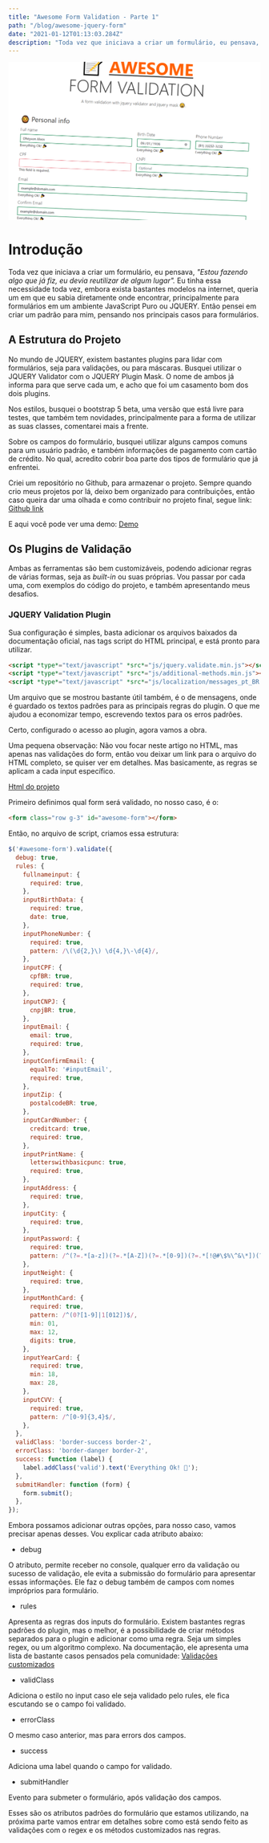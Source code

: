 ```yaml
---
title: "Awesome Form Validation - Parte 1"
path: "/blog/awesome-jquery-form"
date: "2021-01-12T01:13:03.284Z"
description: "Toda vez que iniciava a criar um formulário, eu pensava, Estou fazendo algo que já fiz, eu devia reutilizar de algum lugar. Eu tinha essa necessidade toda vez, embora exista bastantes modelos na internet, queria um em que eu sabia diretamente onde encontrar, principalmente para formulários em um ambiente JavaScript Puro ou JQUERY."
---
```


![Awesome Form Validation](./form-validation.png)

# Introdução

Toda vez que iniciava a criar um formulário, eu pensava, _"Estou fazendo algo que já fiz, eu devia reutilizar de algum lugar"._ Eu tinha essa necessidade toda vez, embora exista bastantes modelos na internet, queria um em que eu sabia diretamente onde encontrar, principalmente para formulários em um ambiente JavaScript Puro ou JQUERY. Então pensei em criar um padrão para mim, pensando nos principais casos para formulários.

## A Estrutura do Projeto

No mundo de JQUERY, existem bastantes plugins para lidar com formulários, seja para validações, ou para máscaras. Busquei utilizar o JQUERY Validator com o JQUERY Plugin Mask. O nome de ambos já informa para que serve cada um, e acho que foi um casamento bom dos dois plugins.

Nos estilos, busquei o bootstrap 5 beta, uma versão que está livre para testes, que também tem novidades, principalmente para a forma de utilizar as suas classes, comentarei mais a frente.

Sobre os campos do formulário, busquei utilizar alguns campos comuns para um usuário padrão, e também informações de pagamento com cartão de crédito. No qual, acredito cobrir boa parte dos tipos de formulário que já enfrentei.

Criei um repositório no Github, para armazenar o projeto. Sempre quando crio meus projetos por lá, deixo bem organizado para contribuições, então caso queira dar uma olhada e como contribuir no projeto final, segue link: [Github link](https://github.com/Dheyson/awesome-form-jquery-validator)

E aqui você pode ver uma demo: [Demo](https://dheyson.github.io/awesome-form-jquery-validator/index.html)

## Os Plugins de Validação

Ambas as ferramentas são bem customizáveis, podendo adicionar regras de várias formas, seja as _built-in_ ou suas próprias. Vou passar por cada uma, com exemplos do código do projeto, e também apresentando meus desafios.

### JQUERY Validation Plugin

Sua configuração é simples, basta adicionar os arquivos baixados da documentação oficial, nas tags script do HTML principal, e está pronto para utilizar.

```html
<script *type*="text/javascript" *src*="js/jquery.validate.min.js"></script>    
<script *type*="text/javascript" *src*="js/additional-methods.min.js"></script>
<script *type*="text/javascript" *src*="js/localization/messages_pt_BR.min.js"></script>
```

Um arquivo que se mostrou bastante útil também, é o de mensagens, onde é guardado os textos padrões para as principais regras do plugin. O que me ajudou a economizar tempo, escrevendo textos para os erros padrões.

Certo, configurado o acesso ao plugin, agora vamos a obra.

Uma pequena observação: Não vou focar neste artigo no HTML, mas apenas nas validações do form, então vou deixar um link para o arquivo do HTML completo, se quiser ver em detalhes. Mas basicamente, as regras se aplicam a cada input específico.

[Html do projeto](https://github.com/Dheyson/awesome-form-jquery-validator/blob/main/index.html)

Primeiro definimos qual form será validado, no nosso caso, é o:

```html
<form class="row g-3" id="awesome-form"></form>
```

Então, no arquivo de script, criamos essa estrutura:

```javascript
$('#awesome-form').validate({
  debug: true,
  rules: {
    fullnameinput: {
      required: true,
    },
    inputBirthData: {
      required: true,
      date: true,
    },
    inputPhoneNumber: {
      required: true,
      pattern: /\(\d{2,}\) \d{4,}\-\d{4}/,
    },
    inputCPF: {
      cpfBR: true,
      required: true,
    },
    inputCNPJ: {
      cnpjBR: true,
    },
    inputEmail: {
      email: true,
      required: true,
    },
    inputConfirmEmail: {
      equalTo: '#inputEmail',
      required: true,
    },
    inputZip: {
      postalcodeBR: true,
    },
    inputCardNumber: {
      creditcard: true,
      required: true,
    },
    inputPrintName: {
      letterswithbasicpunc: true,
      required: true,
    },
    inputAddress: {
      required: true,
    },
    inputCity: {
      required: true,
    },
    inputPassword: {
      required: true,
      pattern: /^(?=.*[a-z])(?=.*[A-Z])(?=.*[0-9])(?=.*[!@#\$%\^&\*])(?=.{8,})/,
    },
    inputNeight: {
      required: true,
    },
    inputMonthCard: {
      required: true,
      pattern: /^(0?[1-9]|1[012])$/,
      min: 01,
      max: 12,
      digits: true,
    },
    inputYearCard: {
      required: true,
      min: 18,
      max: 28,
    },
    inputCVV: {
      required: true,
      pattern: /^[0-9]{3,4}$/,
    },
  },
  validClass: 'border-success border-2',
  errorClass: 'border-danger border-2',
  success: function (label) {
    label.addClass('valid').text('Everything Ok! 🎉');
  },
  submitHandler: function (form) {
    form.submit();
  },
});
```

Embora possamos adicionar outras opções, para nosso caso, vamos precisar apenas desses. Vou explicar cada atributo abaixo:

- debug

O atributo, permite receber no console, qualquer erro da validação ou sucesso de validação, ele evita a submissão do formulário para apresentar essas informações. Ele faz o debug também de campos com nomes impróprios para formulário.

- rules

Apresenta as regras dos inputs do formulário. Existem bastantes regras padrões do plugin, mas o melhor, é a possibilidade de criar métodos separados para o plugin e adicionar como uma regra. Seja um simples regex, ou um algoritmo complexo. Na documentação, ele apresenta uma lista de bastante casos pensados pela comunidade: [Validações customizados](https://github.com/jquery-validation/jquery-validation/tree/master/src/additional)

- validClass

Adiciona o estilo no input caso ele seja validado pelo rules, ele fica escutando se o campo foi validado.

- errorClass

O mesmo caso anterior, mas para errors dos campos.

- success

Adiciona uma label quando o campo for validado.

- submitHandler

Evento para submeter o formulário, após validação dos campos.

Esses são os atributos padrões do formulário que estamos utilizando, na próxima parte vamos entrar em detalhes sobre como está sendo feito as validações com o regex e os métodos customizados nas regras.
